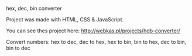 
hex, dec, bin converter

Project was made with HTML, CSS & JavaScript.

You can see thes project here: http://webkas.pl/projects/hdb-converter/

Convert numbers:
hex to dec,
dec to hex,
hex to bin,
bin to hex,
dec to bin,
bin to dec